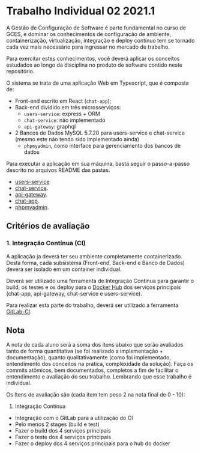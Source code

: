 # Trabalho Individual 02 2021.1

A Gestão de Configuração de Software é parte fundamental no curso de GCES, e dominar os conhecimentos de configuração de ambiente, containerização, virtualização, integração e deploy contínuo tem se tornado cada vez mais necessário para ingressar no mercado de trabalho.

Para exercitar estes conhecimentos, você deverá aplicar os conceitos estudados ao longo da disciplina no produto de software contido neste repositório.

O sistema se trata de uma aplicação Web em Typescript, que é composta de:

- Front-end escrito em React (`chat-app`);
- Back-end dividido em três microsserviços:
  - `users-service`: express + ORM
  - `chat-service`: não implementado
  - `api-gateway`: graphql
- 2 Bancos de Dados MySQL 5.7.20 para users-service e chat-service (mesmo este não tendo sido implementado ainda)
  - `phpmyadmin`, como interface para gerenciamento dos bancos de dados

Para executar a aplicação em sua máquina, basta seguir o passo-a-passo descrito no arquivos README das pastas.

- [users-service](./trabalho_individual/users-service/README.md)
- [chat-service](./trabalho_individual/chat-service/README.md).
- [api-gateway](./trabalho_individual/api-gateway/README.md).
- [chat-app](./trabalho_individual/chat-app/README.md).
- [phpmyadmin](./trabalho_individual/phpmyadmin/README.md).

## Critérios de avaliação

### 1. Integração Contínua (CI)

A aplicação ja deverá ter seu ambiente completamente containerizado. Desta forma, cada subsistema (Front-end, Back-end e Banco de Dados) deverá ser isolado em um container individual.

Deverá ser utilizado uma ferramenta de Integração Contínua para garantir o build, os testes e os deploy para o [Docker Hub](https://hub.docker.com) dos serviços principais (chat-app, api-gateway, chat-service e users-service).

Para realizar esta parte do trabalho, deverá ser utilizado a ferramenta [GitLab-CI](https://docs.gitlab.com/ee/ci/).

## Nota

A nota de cada aluno será a soma dos itens abaixo que serão avaliados tanto de forma quantitativa (se foi realizado a implementação + documentação), quanto qualitativamente (como foi implementado, entendimento dos conceitos na prática, complexidade da solução). Faça os commits atômicos, bem documentados, completos a fim de facilitar o entendimento e avaliação do seu trabalho. Lembrando que esse trabalho é individual.

Os Itens de avaliação são (cada item tem peso 2 na nota final de 0 - 10):

1. Integração Contínua

- Integração com o GitLab para a utilização do CI
- Pelo menos 2 stages (build e test)
- Fazer o build dos 4 serviços principais
- Fazer o teste dos 4 serviços principais
- Fazer o deploy dos 4 serviços principais para o hub do docker